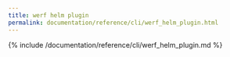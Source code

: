 ```yaml
---
title: werf helm plugin
permalink: documentation/reference/cli/werf_helm_plugin.html
---
```


{% include /documentation/reference/cli/werf_helm_plugin.md %}
